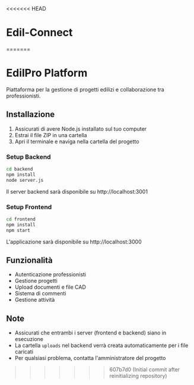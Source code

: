 <<<<<<< HEAD
# Edil-Connect
=======
# EdilPro Platform

Piattaforma per la gestione di progetti edilizi e collaborazione tra professionisti.

## Installazione

1. Assicurati di avere Node.js installato sul tuo computer
2. Estrai il file ZIP in una cartella
3. Apri il terminale e naviga nella cartella del progetto

### Setup Backend
```bash
cd backend
npm install
node server.js
```
Il server backend sarà disponibile su http://localhost:3001

### Setup Frontend
```bash
cd frontend
npm install
npm start
```
L'applicazione sarà disponibile su http://localhost:3000

## Funzionalità
- Autenticazione professionisti
- Gestione progetti
- Upload documenti e file CAD
- Sistema di commenti
- Gestione attività

## Note
- Assicurati che entrambi i server (frontend e backend) siano in esecuzione
- La cartella `uploads` nel backend verrà creata automaticamente per i file caricati
- Per qualsiasi problema, contatta l'amministratore del progetto 
>>>>>>> 607b7d0 (Initial commit after reinitializing repository)
